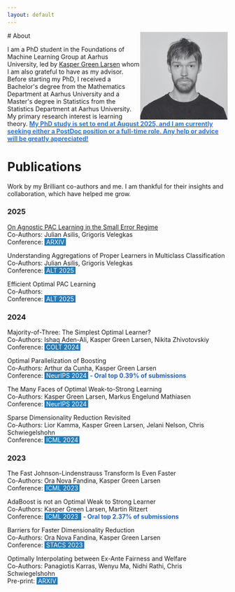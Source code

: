 ```yaml
---
layout: default
---
```

<img src="Untitled.png" align="right" width="200px"/>
# About

I am a PhD student in the Foundations of Machine Learning Group at Aarhus University, led by [Kasper Green Larsen](https://cs.au.dk/~larsen/) whom I am also grateful to have as my advisor. Before starting my PhD, I received a Bachelor's degree from the Mathematics Department at Aarhus University and a Master's degree in Statistics from the Statistics Department at Aarhus University. My primary research interest is learning theory.
[<span style="color:#2d75d7; background-color:white"><b>My PhD study is set to end at August 2025, and I am currently seeking either a PostDoc position or a full-time role. Any help or advice will be greatly appreciated!</b></span>](https://www.linkedin.com/in/mikael-m%C3%B8ller-h%C3%B8gsgaard-6b1024269/)

<!-- #### My PhD study is set to end at August 2025, and I am currently seeking either a PostDoc position or a full-time role. Any help or advice will be greatly appreciated! -->


# Publications
Work by my Brilliant co-authors and me. I am thankful for their insights and collaboration, which have helped me grow.

### 2025
[On Agnostic PAC Learning in the Small Error Regime](https://arxiv.org/abs/2502.09496)\
Co-Authors: Julian Asilis, Grigoris Velegkas\
Conference: <span style="color:#267CB9; background-color:#267CB9">l</span><span style="color:white; background-color:#267CB9">ARXIV</span><span style="color:#267CB9; background-color:#267CB9">l</span>

Understanding Aggregations of Proper Learners in Multiclass Classification\
Co-Authors: Julian Asilis, Grigoris Velegkas\
Conference: <span style="color:#267CB9; background-color:#267CB9">l</span><span style="color:white; background-color:#267CB9">ALT 2025</span><span style="color:#267CB9; background-color:#267CB9">l</span>

Efficient Optimal PAC Learning\
Co-Authors: \
Conference: <span style="color:#267CB9; background-color:#267CB9">l</span><span style="color:white; background-color:#267CB9">ALT 2025</span><span style="color:#267CB9; background-color:#267CB9">l</span>


### 2024

Majority-of-Three: The Simplest Optimal Learner?\
Co-Authors: Ishaq Aden-Ali, Kasper Green Larsen, Nikita Zhivotovskiy\
Conference: <span style="color:#267CB9; background-color:#267CB9">l</span><span style="color:white; background-color:#267CB9">COLT 2024</span><span style="color:#267CB9; background-color:#267CB9">l</span>

Optimal Parallelization of Boosting\
Co-Authors: Arthur da Cunha, Kasper Green Larsen\
Conference: <span style="color:#267CB9; background-color:#267CB9">l</span><span style="color:white; background-color:#267CB9">NeurIPS 2024</span><span style="color:#267CB9; background-color:#267CB9">l</span> <span style="color:#2461b4; background-color:white"><b> - Oral top 0.39% of submissions</b></span>

The Many Faces of Optimal Weak-to-Strong Learning\
Co-Authors: Kasper Green Larsen, Markus Engelund Mathiasen\
Conference: <span style="color:#267CB9; background-color:#267CB9">l</span><span style="color:white; background-color:#267CB9">NeurIPS 2024</span><span style="color:#267CB9; background-color:#267CB9">l</span>

Sparse Dimensionality Reduction Revisited\
Co-Authors: Lior Kamma, Kasper Green Larsen, Jelani Nelson, Chris Schwiegelshohn\
Conference: <span style="color:#267CB9; background-color:#267CB9">l</span><span style="color:white; background-color:#267CB9">ICML 2024</span><span style="color:#267CB9; background-color:#267CB9">l</span>


### 2023
The Fast Johnson-Lindenstrauss Transform Is Even Faster\
Co-Authors: Ora Nova Fandina, Kasper Green Larsen\
Conference: <span style="color:#267CB9; background-color:#267CB9">l</span><span style="color:white; background-color:#267CB9">ICML 2023</span><span style="color:#267CB9; background-color:#267CB9">l</span>

AdaBoost is not an Optimal Weak to Strong Learner\
Co-Authors: Kasper Green Larsen, Martin Ritzert\
Conference: <span style="color:#267CB9; background-color:#267CB9">l</span><span style="color:white; background-color:#267CB9">ICML 2023 </span><span style="color:#267CB9; background-color:#267CB9">l</span>
<span style="color:#2461b4; background-color:white"><b> - Oral top 2.37% of submissions</b></span>

Barriers for Faster Dimensionality Reduction\
Co-Authors: Ora Nova Fandina, Kasper Green Larsen\
Conference: <span style="color:#267CB9; background-color:#267CB9">l</span><span style="color:white; background-color:#267CB9">STACS 2023</span><span style="color:#267CB9; background-color:#267CB9">l</span>

Optimally Interpolating between Ex-Ante Fairness and Welfare\
Co-Authors: Panagiotis Karras, Wenyu Ma, Nidhi Rathi, Chris Schwiegelshohn\
Pre-print: <span style="color:#267CB9; background-color:#267CB9">l</span><span style="color:white; background-color:#267CB9">ARXIV</span><span style="color:#267CB9; background-color:#267CB9">l</span>


